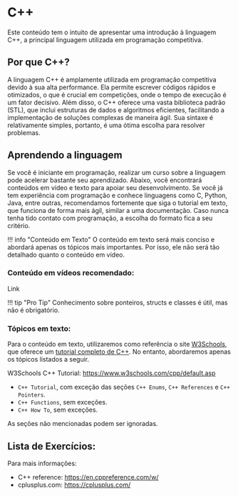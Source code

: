 # C++

Este conteúdo tem o intuito de apresentar uma introdução à linguagem C++, a principal linguagem utilizada em programação competitiva.

## Por que C++?

A linguagem C++ é amplamente utilizada em programação competitiva devido à sua alta performance. Ela permite escrever códigos rápidos e otimizados, o que é crucial em competições, onde o tempo de execução é um fator decisivo. Além disso, o C++ oferece uma vasta biblioteca padrão (STL), que inclui estruturas de dados e algoritmos eficientes, facilitando a implementação de soluções complexas de maneira ágil. Sua sintaxe é relativamente simples, portanto, é uma ótima escolha para resolver problemas.

## Aprendendo a linguagem

Se você é iniciante em programação, realizar um curso sobre a linguagem pode acelerar bastante seu aprendizado. Abaixo, você encontrará conteúdos em vídeo e texto para apoiar seu desenvolvimento. Se você já tem experiência com programação e conhece linguagens como C, Python, Java, entre outras, recomendamos fortemente que siga o tutorial em texto, que funciona de forma mais ágil, similar a uma documentação. Caso nunca tenha tido contato com programação, a escolha do formato fica a seu critério.

!!! info "Conteúdo em Texto"
    O conteúdo em texto será mais conciso e abordará apenas os tópicos mais importantes. Por isso, ele não será tão detalhado quanto o conteúdo em vídeo.

### Conteúdo em vídeos recomendado: 
Link

!!! tip "Pro Tip"
    Conhecimento sobre ponteiros, structs e classes é útil, mas não é obrigatório.

### Tópicos em texto:

Para o conteúdo em texto, utilizaremos como referência o site [W3Schools](https://www.w3schools.com/), que oferece um [tutorial completo de C++](https://www.w3schools.com/cpp/default.asp). No entanto, abordaremos apenas os tópicos listados a seguir.

W3Schools C++ Tutorial: <https://www.w3schools.com/cpp/default.asp>

- ``C++ Tutorial``, com exceção das seções ``C++ Enums``, ``C++ References`` e ``C++ Pointers``.
- ``C++ Functions``, sem exceções.
- ``C++ How To``, sem exceções.

As seções não mencionadas podem ser ignoradas.

## Lista de Exercícios:

Para mais informações: 

- C++ reference: <https://en.cppreference.com/w/>
- cplusplus.com: <https://cplusplus.com/>